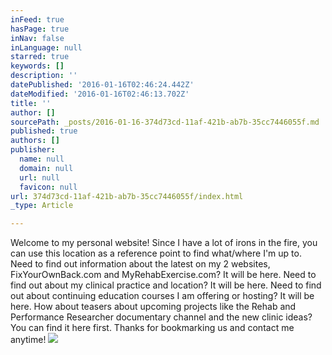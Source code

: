 ```yaml
---
inFeed: true
hasPage: true
inNav: false
inLanguage: null
starred: true
keywords: []
description: ''
datePublished: '2016-01-16T02:46:24.442Z'
dateModified: '2016-01-16T02:46:13.702Z'
title: ''
author: []
sourcePath: _posts/2016-01-16-374d73cd-11af-421b-ab7b-35cc7446055f.md
published: true
authors: []
publisher:
  name: null
  domain: null
  url: null
  favicon: null
url: 374d73cd-11af-421b-ab7b-35cc7446055f/index.html
_type: Article

---
```

Welcome to my personal website! Since I have a lot of irons in the fire, you can use this location as a reference point to find what/where I'm up to. Need to find out information about the latest on my 2 websites, FixYourOwnBack.com and MyRehabExercise.com? It will be here. Need to find out about my clinical practice and location? It will be here. Need to find out about continuing education courses I am offering or hosting? It will be here. How about teasers about upcoming projects like the Rehab and Performance Researcher documentary channel and the new clinic ideas? You can find it here first. Thanks for bookmarking us and contact me anytime! ![](https://the-grid-user-content.s3-us-west-2.amazonaws.com/7c0b25f1-0391-4174-929a-75b80920de78.jpg)